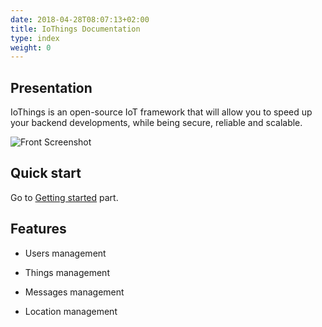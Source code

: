 ```yaml
---
date: 2018-04-28T08:07:13+02:00
title: IoThings Documentation
type: index
weight: 0
---
```


## Presentation

IoThings is an open-source IoT framework that will allow you to speed up your backend developments, while being secure, reliable and scalable.

![Front Screenshot](/screenshots/devices.png)

## Quick start

Go to [Getting started](/getting-started) part.

## Features

- Users management

- Things management

- Messages management

- Location management
